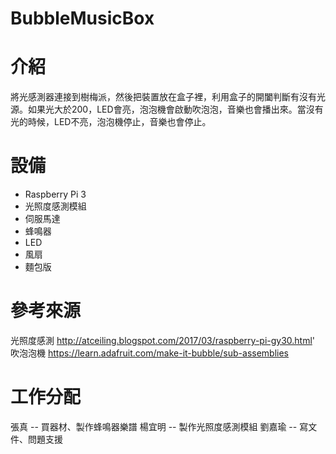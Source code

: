# BubbleMusicBox
# 介紹
將光感測器連接到樹梅派，然後把裝置放在盒子裡，利用盒子的開闔判斷有沒有光源。如果光大於200，LED會亮，泡泡機會啟動吹泡泡，音樂也會播出來。當沒有光的時候，LED不亮，泡泡機停止，音樂也會停止。
# 設備
- Raspberry Pi 3
- 光照度感測模組
- 伺服馬達
- 蜂鳴器
- LED 
- 風扇
- 麵包版
# 參考來源
光照度感測 http://atceiling.blogspot.com/2017/03/raspberry-pi-gy30.html'
吹泡泡機 https://learn.adafruit.com/make-it-bubble/sub-assemblies
# 工作分配
張真 -- 買器材、製作蜂鳴器樂譜
楊宜明 -- 製作光照度感測模組
劉嘉瑜 -- 寫文件、問題支援
